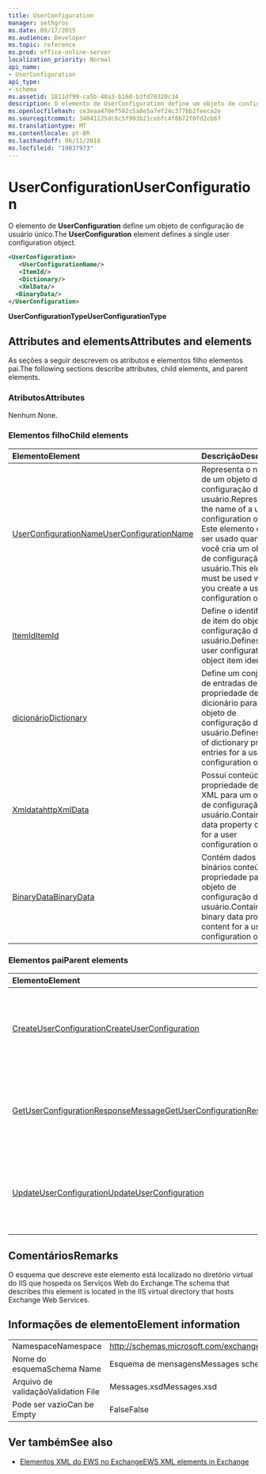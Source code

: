 ```yaml
---
title: UserConfiguration
manager: sethgros
ms.date: 09/17/2015
ms.audience: Developer
ms.topic: reference
ms.prod: office-online-server
localization_priority: Normal
api_name:
- UserConfiguration
api_type:
- schema
ms.assetid: 1811df99-ca5b-48a3-b160-b3fd70320c34
description: O elemento de UserConfiguration define um objeto de configuração de usuário único.
ms.openlocfilehash: ce3eaa470ef592c5a8e5a7ef24c377bb2feeca2e
ms.sourcegitcommit: 34041125dc8c5f993b21cebfc4f8b72f0fd2cb6f
ms.translationtype: MT
ms.contentlocale: pt-BR
ms.lasthandoff: 06/11/2018
ms.locfileid: "19837973"
---
```

# <a name="userconfiguration"></a><span data-ttu-id="7bd14-103">UserConfiguration</span><span class="sxs-lookup"><span data-stu-id="7bd14-103">UserConfiguration</span></span>

<span data-ttu-id="7bd14-104">O elemento de **UserConfiguration** define um objeto de configuração de usuário único.</span><span class="sxs-lookup"><span data-stu-id="7bd14-104">The **UserConfiguration** element defines a single user configuration object.</span></span> 
  
```XML
<UserConfiguration>
   <UserConfigurationName/>
   <ItemId/>
   <Dictionary/>
   <XmlData/>
  <BinaryData/>
</UserConfiguration>
```

 <span data-ttu-id="7bd14-105">**UserConfigurationType**</span><span class="sxs-lookup"><span data-stu-id="7bd14-105">**UserConfigurationType**</span></span>
## <a name="attributes-and-elements"></a><span data-ttu-id="7bd14-106">Attributes and elements</span><span class="sxs-lookup"><span data-stu-id="7bd14-106">Attributes and elements</span></span>

<span data-ttu-id="7bd14-107">As seções a seguir descrevem os atributos e elementos filho elementos pai.</span><span class="sxs-lookup"><span data-stu-id="7bd14-107">The following sections describe attributes, child elements, and parent elements.</span></span>
  
### <a name="attributes"></a><span data-ttu-id="7bd14-108">Atributos</span><span class="sxs-lookup"><span data-stu-id="7bd14-108">Attributes</span></span>

<span data-ttu-id="7bd14-109">Nenhum.</span><span class="sxs-lookup"><span data-stu-id="7bd14-109">None.</span></span>
  
### <a name="child-elements"></a><span data-ttu-id="7bd14-110">Elementos filho</span><span class="sxs-lookup"><span data-stu-id="7bd14-110">Child elements</span></span>

|<span data-ttu-id="7bd14-111">**Elemento**</span><span class="sxs-lookup"><span data-stu-id="7bd14-111">**Element**</span></span>|<span data-ttu-id="7bd14-112">**Descrição**</span><span class="sxs-lookup"><span data-stu-id="7bd14-112">**Description**</span></span>|
|:-----|:-----|
|[<span data-ttu-id="7bd14-113">UserConfigurationName</span><span class="sxs-lookup"><span data-stu-id="7bd14-113">UserConfigurationName</span></span>](userconfigurationname.md) <br/> |<span data-ttu-id="7bd14-114">Representa o nome de um objeto de configuração do usuário.</span><span class="sxs-lookup"><span data-stu-id="7bd14-114">Represents the name of a user configuration object.</span></span> <span data-ttu-id="7bd14-115">Este elemento deve ser usado quando você cria um objeto de configuração do usuário.</span><span class="sxs-lookup"><span data-stu-id="7bd14-115">This element must be used when you create a user configuration object.</span></span>  <br/> |
|[<span data-ttu-id="7bd14-116">ItemId</span><span class="sxs-lookup"><span data-stu-id="7bd14-116">ItemId</span></span>](itemid.md) <br/> |<span data-ttu-id="7bd14-117">Define o identificador de item do objeto de configuração do usuário.</span><span class="sxs-lookup"><span data-stu-id="7bd14-117">Defines the user configuration object item identifier.</span></span>  <br/> |
|[<span data-ttu-id="7bd14-118">dicionário</span><span class="sxs-lookup"><span data-stu-id="7bd14-118">Dictionary</span></span>](dictionary.md) <br/> |<span data-ttu-id="7bd14-119">Define um conjunto de entradas de propriedade de dicionário para um objeto de configuração do usuário.</span><span class="sxs-lookup"><span data-stu-id="7bd14-119">Defines a set of dictionary property entries for a user configuration object.</span></span>  <br/> |
|[<span data-ttu-id="7bd14-120">Xmldatahttp</span><span class="sxs-lookup"><span data-stu-id="7bd14-120">XmlData</span></span>](xmldata.md) <br/> |<span data-ttu-id="7bd14-121">Possui conteúdo de propriedade de dados XML para um objeto de configuração do usuário.</span><span class="sxs-lookup"><span data-stu-id="7bd14-121">Contains XML data property content for a user configuration object.</span></span>  <br/> |
|[<span data-ttu-id="7bd14-122">BinaryData</span><span class="sxs-lookup"><span data-stu-id="7bd14-122">BinaryData</span></span>](binarydata.md) <br/> |<span data-ttu-id="7bd14-123">Contém dados binários conteúdo de propriedade para um objeto de configuração do usuário.</span><span class="sxs-lookup"><span data-stu-id="7bd14-123">Contains binary data property content for a user configuration object.</span></span>  <br/> |
   
### <a name="parent-elements"></a><span data-ttu-id="7bd14-124">Elementos pai</span><span class="sxs-lookup"><span data-stu-id="7bd14-124">Parent elements</span></span>

|<span data-ttu-id="7bd14-125">**Elemento**</span><span class="sxs-lookup"><span data-stu-id="7bd14-125">**Element**</span></span>|<span data-ttu-id="7bd14-126">**Descrição**</span><span class="sxs-lookup"><span data-stu-id="7bd14-126">**Description**</span></span>|
|:-----|:-----|
|[<span data-ttu-id="7bd14-127">CreateUserConfiguration</span><span class="sxs-lookup"><span data-stu-id="7bd14-127">CreateUserConfiguration</span></span>](createuserconfiguration.md) <br/> |<span data-ttu-id="7bd14-128">Representa uma solicitação para criar um objeto de configuração do usuário.</span><span class="sxs-lookup"><span data-stu-id="7bd14-128">Represents a request to create a user configuration object.</span></span>  <br/> |
|[<span data-ttu-id="7bd14-129">GetUserConfigurationResponseMessage</span><span class="sxs-lookup"><span data-stu-id="7bd14-129">GetUserConfigurationResponseMessage</span></span>](getuserconfigurationresponsemessage.md) <br/> |<span data-ttu-id="7bd14-130">Representa uma resposta que retorna um objeto de configuração do usuário.</span><span class="sxs-lookup"><span data-stu-id="7bd14-130">Represents a response that returns a user configuration object.</span></span>  <br/> |
|[<span data-ttu-id="7bd14-131">UpdateUserConfiguration</span><span class="sxs-lookup"><span data-stu-id="7bd14-131">UpdateUserConfiguration</span></span>](updateuserconfiguration.md) <br/> |<span data-ttu-id="7bd14-132">Representa uma solicitação para atualizar um objeto de configuração do usuário.</span><span class="sxs-lookup"><span data-stu-id="7bd14-132">Represents a request to update a user configuration object.</span></span>  <br/> |
   
## <a name="remarks"></a><span data-ttu-id="7bd14-133">Comentários</span><span class="sxs-lookup"><span data-stu-id="7bd14-133">Remarks</span></span>

<span data-ttu-id="7bd14-134">O esquema que descreve este elemento está localizado no diretório virtual do IIS que hospeda os Serviços Web do Exchange.</span><span class="sxs-lookup"><span data-stu-id="7bd14-134">The schema that describes this element is located in the IIS virtual directory that hosts Exchange Web Services.</span></span>
  
## <a name="element-information"></a><span data-ttu-id="7bd14-135">Informações de elemento</span><span class="sxs-lookup"><span data-stu-id="7bd14-135">Element information</span></span>

|||
|:-----|:-----|
|<span data-ttu-id="7bd14-136">Namespace</span><span class="sxs-lookup"><span data-stu-id="7bd14-136">Namespace</span></span>  <br/> |http://schemas.microsoft.com/exchange/services/2006/messages  <br/> |
|<span data-ttu-id="7bd14-137">Nome do esquema</span><span class="sxs-lookup"><span data-stu-id="7bd14-137">Schema Name</span></span>  <br/> |<span data-ttu-id="7bd14-138">Esquema de mensagens</span><span class="sxs-lookup"><span data-stu-id="7bd14-138">Messages schema</span></span>  <br/> |
|<span data-ttu-id="7bd14-139">Arquivo de validação</span><span class="sxs-lookup"><span data-stu-id="7bd14-139">Validation File</span></span>  <br/> |<span data-ttu-id="7bd14-140">Messages.xsd</span><span class="sxs-lookup"><span data-stu-id="7bd14-140">Messages.xsd</span></span>  <br/> |
|<span data-ttu-id="7bd14-141">Pode ser vazio</span><span class="sxs-lookup"><span data-stu-id="7bd14-141">Can be Empty</span></span>  <br/> |<span data-ttu-id="7bd14-142">False</span><span class="sxs-lookup"><span data-stu-id="7bd14-142">False</span></span>  <br/> |
   
## <a name="see-also"></a><span data-ttu-id="7bd14-143">Ver também</span><span class="sxs-lookup"><span data-stu-id="7bd14-143">See also</span></span>



- [<span data-ttu-id="7bd14-144">Elementos XML do EWS no Exchange</span><span class="sxs-lookup"><span data-stu-id="7bd14-144">EWS XML elements in Exchange</span></span>](ews-xml-elements-in-exchange.md)

